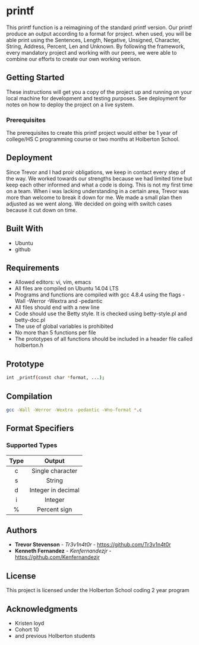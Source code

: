# printf

This printf function is a reimagining of the standard printf version. Our printf
produce an output according to a format for project. when used, you will be able
print using the Sentences, Length, Negative, Unsigned, Character, String,
Address, Percent, Len and Unknown. By following the framework, every mandatory
project and working with our peers, we were able to combine our efforts to
create our own working verison.

## Getting Started

These instructions will get you a copy of the project up and running on your
local machine for development and testing purposes. See deployment for notes on
how to deploy the project on a live system.

### Prerequisites

The prerequisites to create this printf project would either be 1 year of
college/HS C programming course or two months at Holberton School.

## Deployment

Since Trevor and I had proir obligations, we keep in contact every step of the way.
We worked towards our strengths because we had limited time but keep each other
informed and what a code is doing. This is not my first time on a team. When i
was lacking understanding in a certain area, Trevor was more than welcome to break it down for me.
We made a small plan then adjusted as we went along. We decided on going with
switch cases because it cut down on time.

## Built With

* Ubuntu
* github

## Requirements
* Allowed editors: vi, vim, emacs
* All files are compiled on Ubuntu 14.04 LTS
* Programs and functions are compiled with gcc 4.8.4 using the flags
-Wall -Werror -Wextra and -pedantic
* All files should end with a new line
* Code should use the Betty style. It is checked using betty-style.pl and betty-doc.pl
* The use of global variables is prohibited
* No more than 5 functions per file
* The prototypes of all functions should be included in a header file called holberton.h

## Prototype

```bash
int _printf(const char *format, ...);
```

## Compilation

```bash
gcc -Wall -Werror -Wextra -pedantic -Wno-format *.c
```

## Format Specifiers

### Supported Types

| Type  | Output |
|:-----:|:------:|
| c | Single character |
| s | String |
| d | Integer in decimal |
| i | Integer |
| % | Percent sign |

## Authors

* **Trevor Stevenson** - *Tr3v1n4t0r* - https://github.com/Tr3v1n4t0r
* **Kenneth Fernandez** - *Kenfernandezjr* - https://github.com/Kenfernandezjr

## License

This project is licensed under the Holberton School coding 2 year program

## Acknowledgments

* Kristen loyd
* Cohort 10
* and previous Holberton students
